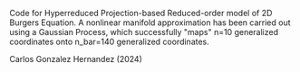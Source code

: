 Code for Hyperreduced Projection-based Reduced-order model of 2D Burgers Equation. A nonlinear manifold approximation has been carried out using a Gaussian Process, which successfully "maps" n=10 generalized coordinates onto n_bar=140 generalized coordinates.  

Carlos Gonzalez Hernandez (2024)
